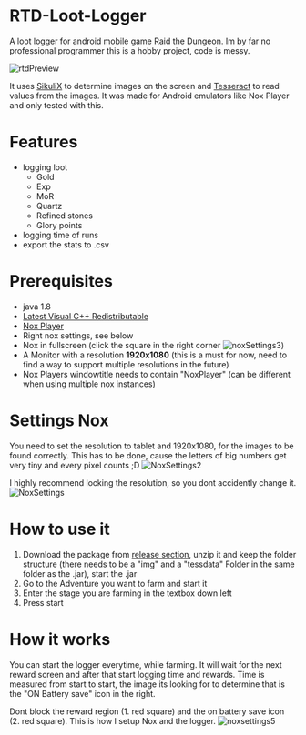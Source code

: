 # RTD-Loot-Logger
A loot logger for android mobile game Raid the Dungeon. Im by far no professional programmer this is a hobby project, code is messy.

![rtdPreview](https://i.imgur.com/F58YOy6.png)

It uses [SikuliX](http://sikulix.com/) to determine images on the screen and [Tesseract](https://github.com/tesseract-ocr/tesseract) to read values from the images. It was made for Android emulators like Nox Player and only tested with this.

# Features
* logging loot
  * Gold
  * Exp
  * MoR
  * Quartz
  * Refined stones
  * Glory points
* logging time of runs
* export the stats to .csv


# Prerequisites
* java 1.8
* [Latest Visual C++ Redistributable](https://support.microsoft.com/de-de/help/2977003/the-latest-supported-visual-c-downloads)
* [Nox Player](https://www.bignox.com/)
* Right nox settings, see below
* Nox in fullscreen (click the square in the right corner ![noxSettings3](https://i.imgur.com/rGe5u5C.png)) 
* A Monitor with a resolution **1920x1080** (this is a must for now, need to find a way to support multiple resolutions in the future)
* Nox Players windowtitle needs to contain "NoxPlayer" (can be different when using multiple nox instances)

# Settings Nox

You need to set the resolution to tablet and 1920x1080, for the images to be found correctly. This has to be done, cause the letters of big numbers get very tiny and every pixel counts ;D
![NoxSettings2](https://i.imgur.com/jJUclJm.png)

I highly recommend locking the resolution, so you dont accidently change it.
![NoxSettings](https://i.imgur.com/wwD5lxb.png)

# How to use it

1. Download the package from [release section](https://github.com/empty789/RTD-Loot-Logger/releases), unzip it and keep the folder structure (there needs to be a "img" and a "tessdata" Folder in the same folder as the .jar), start the .jar
2. Go to the Adventure you want to farm and start it
3. Enter the stage you are farming in the textbox down left
3. Press start

# How it works

You can start the logger everytime, while farming. It will wait for the next reward screen and after that start logging time and rewards.
Time is measured from start to start, the image its looking for to determine that is the "ON Battery save" icon in the right.

Dont block the reward region (1. red square) and the on battery save icon (2. red square).
This is how I setup Nox and the logger.
![noxsettings5](https://i.imgur.com/x0b8uBy.png)
